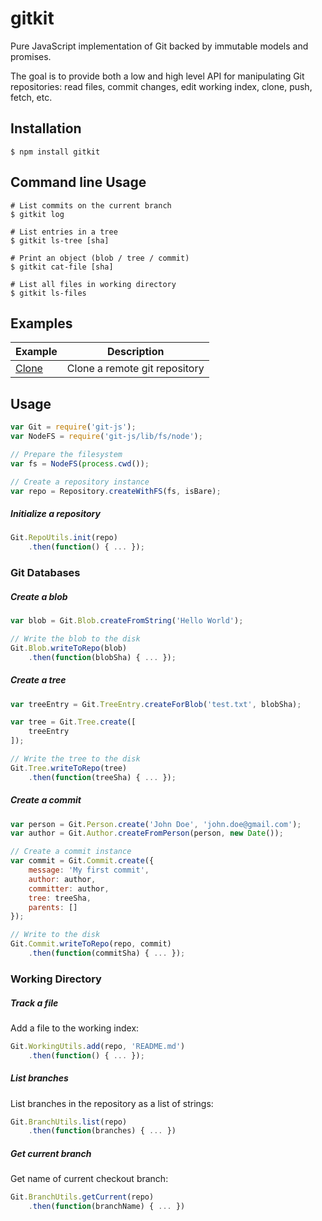 # gitkit

Pure JavaScript implementation of Git backed by immutable models and promises.

The goal is to provide both a low and high level API for manipulating Git repositories: read files, commit changes, edit working index, clone, push, fetch, etc.

## Installation

```
$ npm install gitkit
```

## Command line Usage

```
# List commits on the current branch
$ gitkit log

# List entries in a tree
$ gitkit ls-tree [sha]

# Print an object (blob / tree / commit)
$ gitkit cat-file [sha]

# List all files in working directory
$ gitkit ls-files
```

## Examples

| Example | Description |
| ------- | ----------- |
| [Clone](./examples/clone.js) | Clone a remote git repository |

## Usage

```js
var Git = require('git-js');
var NodeFS = require('git-js/lib/fs/node');

// Prepare the filesystem
var fs = NodeFS(process.cwd());

// Create a repository instance
var repo = Repository.createWithFS(fs, isBare);
```

##### Initialize a repository

```js
Git.RepoUtils.init(repo)
    .then(function() { ... });
```

### Git Databases

##### Create a blob

```js
var blob = Git.Blob.createFromString('Hello World');

// Write the blob to the disk
Git.Blob.writeToRepo(blob)
    .then(function(blobSha) { ... });
```

##### Create a tree

```js
var treeEntry = Git.TreeEntry.createForBlob('test.txt', blobSha);

var tree = Git.Tree.create([
    treeEntry
]);

// Write the tree to the disk
Git.Tree.writeToRepo(tree)
    .then(function(treeSha) { ... });
```

##### Create a commit

```js
var person = Git.Person.create('John Doe', 'john.doe@gmail.com');
var author = Git.Author.createFromPerson(person, new Date());

// Create a commit instance
var commit = Git.Commit.create({
    message: 'My first commit',
    author: author,
    committer: author,
    tree: treeSha,
    parents: []
});

// Write to the disk
Git.Commit.writeToRepo(repo, commit)
    .then(function(commitSha) { ... });
```

### Working Directory



##### Track a file

Add a file to the working index:

```js
Git.WorkingUtils.add(repo, 'README.md')
    .then(function() { ... });
```

##### List branches

List branches in the repository as a list of strings:

```js
Git.BranchUtils.list(repo)
    .then(function(branches) { ... })
```

##### Get current branch

Get name of current checkout branch:

```js
Git.BranchUtils.getCurrent(repo)
    .then(function(branchName) { ... })
```

